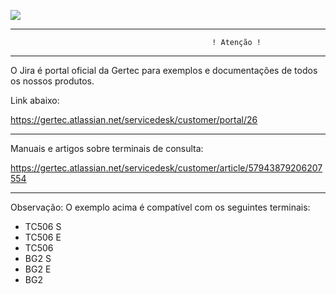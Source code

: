 [![](https://pbs.twimg.com/media/EKzBdw7WwAQrq8J.png)](https://www.gertec.com.br/)

 ----------------------------------------------------------------------

                                                 ! Atenção !
 
  ----------------------------------------------------------------------

 O Jira é portal oficial da Gertec para exemplos e documentações de todos os nossos produtos. 
 
 Link abaixo:
 
 https://gertec.atlassian.net/servicedesk/customer/portal/26
 
 ----------------------------------------------------------------------

Manuais e artigos sobre terminais de consulta:

https://gertec.atlassian.net/servicedesk/customer/article/57943879206207554

 ----------------------------------------------------------------------

Observação: O exemplo acima é compatível com os seguintes terminais:

 * TC506 S
 * TC506 E
 * TC506 
 * BG2 S
 * BG2 E
 * BG2

